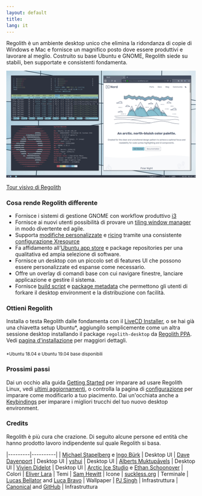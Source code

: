 ```yaml
---
layout: default
title: 
lang: it
---
```

Regolith è un ambiente desktop unico che elimina la ridondanza di copie di Windows e Mac e fornisce un magnifico posto dove essere produttivi e lavorare al meglio. Costruito su base Ubuntu e GNOME, Regolith siede su stabili, ben supportate e consistenti fondamenta.

<a href="/assets/screenshot-intro.png"><img class="screenshot" alt="Intro Screenshot" src="/assets/screenshot-intro.png"/></a>

[Tour visivo di Regolith](/visual-tour.html)

### Cosa rende Regolith differente

- Fornisce i sistemi di gestione GNOME con workflow produttivo [i3](https://i3wm.org/)
- Fornisce ai nuovi utenti possibilità di provare un [tiling window manager](https://opensource.com/article/18/8/i3-tiling-window-manager) in modo divertente ed agile.
- Supporta [modifiche personalizzate](/configure.html) e [ricing](https://www.reddit.com/r/unixporn/) tramite una consistente [configurazione Xresource](https://github.com/regolith-linux/regolith-styles/blob/master/Xresources/root)
- Fa affidamento all'[Ubuntu app store](https://snapcraft.io/store) e package repositories per una qualitativa ed ampia selezione di software.
- Fornisce un desktop con un piccolo set di features UI che possono essere personalizzate ed espanse come necessario.
- Offre un overlay di comandi base con cui navigare finestre, lanciare applicazione e gestire il sistema.
- Fornisce [build script](https://github.com/regolith-linux/regolith-desktop/blob/master/build.sh) e [package metadata](https://github.com/regolith-linux/regolith-desktop/blob/master/package-model.json) che permettono gli utenti di forkare il desktop environment e la distribuzione con facilità.

### Ottieni Regolith

Installa o testa Regolith dalle fondamenta con il [LiveCD Installer](https://sourceforge.net/projects/regolith-linux/), o se hai già una chiavetta setup Ubuntu*, aggiungilo semplicemente come un altra sessione desktop installando il package `regolith-desktop` da [Regolith PPA](https://launchpad.net/~kgilmer/+archive/ubuntu/regolith-stable). Vedi [pagina d'installazione](/install.html) per maggiori dettagli.

<sub>*Ubuntu 18.04 e Ubuntu 19.04 base disponibili</sub>

### Prossimi passi
Dai un occhio alla guida [Getting Started](/getting_started.html) per imparare ad usare Regolith Linux, vedi [ultimi aggiornamenti](/news.html), o controlla la pagina di [configurazione](/configure.html) per imparare come modificarlo a tuo piacimento. Dai un'occhiata anche a [Keybindings](/keybindings.html) per imparare i migliori trucchi del tuo nuovo desktop environment.

### Credits

Regolith è più cura che crazione. Di seguito alcune persone ed entità che hanno prodotto lavoro indipendente sul quale Regolith si basa.

|---------|----------|
| [Michael Stapelberg](https://i3wm.org) e [Ingo Bürk](https://github.com/Airblader/i3) |
Desktop UI
| [Dave Davenport](https://github.com/davatorium/rofi) | Desktop UI
| [yshui](https://github.com/yshui/compton) | Desktop UI
| [Alberts Muktupāvels](https://wiki.gnome.org/Projects/GnomeFlashback) | Desktop UI
| [Vivien Didelot](https://github.com/vivien/i3blocks) | Desktop UI
| [Arctic Ice Studio](https://github.com/arcticicestudio) e [Ethan Schoonover](https://ethanschoonover.com/solarized/) | 
Colori
| [Eliver Lara](https://github.com/EliverLara/Nordic) | Temi
| [Sam Hewitt](https://snwh.org/paper) | Icone
| [suckless.org](https://st.suckless.org) | Terminale
| [Lucas Bellator](https://unsplash.com/photos/C0OD8OM-oM0) and [Luca Bravo](https://unsplash.com/photos/xnqVGsbXgV4) | Wallpaper
| [PJ Singh](https://launchpad.net/cubic) | Infrastruttura
| [Canonical](https://canonical.com) and [GitHub](https://github.com) | Infrastruttura
